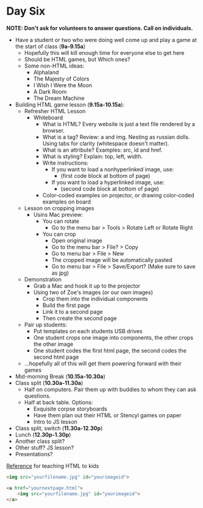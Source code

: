 # Day Six #

**NOTE: Don't ask for volunteers to answer questions.  Call on individuals.**

- Have a student or two who were doing well come up and play a game at the start of class (**9a-9.15a**)
	- Hopefully this will kill enough time for everyone else to get here
	- Should be HTML games, but Which ones?
	- Some non-HTML ideas:
		- Alphaland
		- The Majesty of Colors
		- I Wish I Were the Moon
		- A Dark Room
		- The Dream Machine
- Building HTML game lesson (**9.15a-10.15a**):
	- Refresher HTML Lesson
		- Whiteboard
			- What is HTML?  Every website is just a text file rendered by a browser.
			- What is a tag?  Review: a and img.  Nesting as russian dolls.  Using tabs for clarity (whitespace doesn't matter). 
			- What is an attribute? Examples: src, id and href.
			- What is styling? Explain: top, left, width.
			- Write instructions:
				- If you want to load a nonhyperlinked image, use:
					- (first code block at bottom of page)
				- If you want to load a hyperlinked image, use:
					- (second code block at bottom of page)
			- Color-coded examples on projector, or drawing color-coded examples on board
	- Lesson on cropping images
		- Usins Mac preview:
			- You can rotate 
				- Go to the menu bar > Tools > Rotate Left or Rotate Right
			- You can crop
				- Open original image
				- Go to the menu bar > File? > Copy
				- Go to menu bar > File > New
				- The cropped image will be automatically pasted
				- Go to menu bar > File > Save/Export? (Make sure to save as jpg)
	- Demonstration
		- Grab a Mac and hook it up to the projector
		- Using two of Zoe's images (or our own images)
			- Crop them into the individual components
			- Build the first page 
			- Link it to a second page
			- Then create the second page
	- Pair up students:
		- Put templates on each students USB drives
		- One student crops one image into components, the other crops the other image
		- One student codes the first html page, the second codes the second html page
	- ...hopefully all of this will get them powering forward with their games
- Mid-morning Break (**10.15a-10.30a**)
- Class split (**10.30a-11.30a**)
	- Half on computers.  Pair them up with buddies to whom they can ask questions.
	- Half at back table.  Options:
		- Exquisite corpse storyboards
		- Have them plan out their HTML or Stencyl games on paper
		- Intro to JS lesson
- Class split, switch (**11.30a-12.30p**)
- Lunch (**12.30p-1.30p**)
- Another class split?
- Other stuff?  JS lesson?
- Presentations?

[Reference](http://projects.codeclubworld.org/en-GB/03_webdev/01/01%20The%20Web.html) for teaching HTML to kids

```html
<img src="yourfilename.jpg" id="yourimageid">
```

```html
<a href="yournextpage.html">
	<img src="yourfilename.jpg" id="yourimageid">
</a>
```

